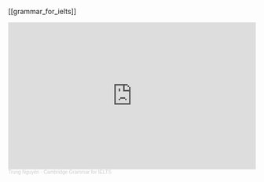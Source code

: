 [[grammar_for_ielts]]
<iframe width="100%" height="300" scrolling="no" frameborder="no" allow="autoplay" src="https://w.soundcloud.com/player/?url=https%3A//api.soundcloud.com/tracks/599081616&color=%23ff5500&auto_play=true&hide_related=false&show_comments=true&show_user=true&show_reposts=false&show_teaser=true&visual=true"></iframe><div style="font-size: 10px; color: #cccccc;line-break: anywhere;word-break: normal;overflow: hidden;white-space: nowrap;text-overflow: ellipsis; font-family: Interstate,Lucida Grande,Lucida Sans Unicode,Lucida Sans,Garuda,Verdana,Tahoma,sans-serif;font-weight: 100;"><a href="https://soundcloud.com/trung-nguy-n-25481590" title="Trung Nguyễn" target="_blank" style="color: #cccccc; text-decoration: none;">Trung Nguyễn</a> · <a href="https://soundcloud.com/trung-nguy-n-25481590/cambridge-grammar-for-ielts-30" title="Cambridge Grammar for IELTS" target="_blank" style="color: #cccccc; text-decoration: none;">Cambridge Grammar for IELTS</a></div>